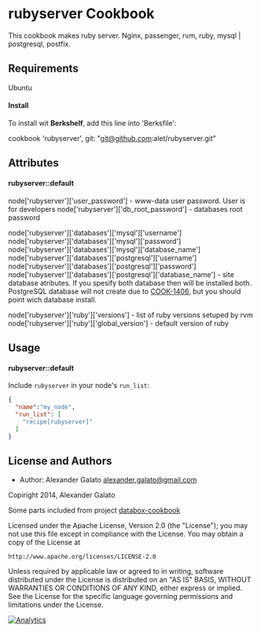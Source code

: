 rubyserver Cookbook
===================
This cookbook makes ruby server. Nginx, passenger, rvm, ruby, mysql | postgresql, postfix.

Requirements
------------
Ubuntu

#### Install

To install wit **Berkshelf**, add this line into 'Berksfile':

cookbook 'rubyserver', git: "git@github.com:alet/rubyserver.git"

Attributes
----------
#### rubyserver::default
node['rubyserver']['user_password'] - www-data user password. User is for developers
node['rubyserver']['db_root_password'] - databases root password

node['rubyserver']['databases']['mysql']['username']  
node['rubyserver']['databases']['mysql']['password']  
node['rubyserver']['databases']['mysql']['database_name']  
node['rubyserver']['databases']['postgresql']['username']  
node['rubyserver']['databases']['postgresql']['password']  
node['rubyserver']['databases']['postgresql']['database_name'] - site database atributes. If you spesify both database then will be installed both. PostgreSQL database will not create due to [COOK-1406](http://tickets.opscode.com/browse/COOK-1406), but you should point wich database install.

node['rubyserver']['ruby']['versions'] - list of ruby versions setuped by rvm  
node['rubyserver']['ruby']['global_version'] - default version of ruby

Usage
-----
#### rubyserver::default

Include `rubyserver` in your node's `run_list`:

```json
{
  "name":"my_node",
  "run_list": [
    "recipe[rubyserver]"
  ]
}
```

License and Authors
-------------------
 * Author: Alexander Galato <alexander.galato@gmail.com>

Copiright 2014, Alexander Galato


Some parts included from project [databox-cookbook](https://github.com/teohm/databox-cookbook)

Licensed under the Apache License, Version 2.0 (the "License");
you may not use this file except in compliance with the License.
You may obtain a copy of the License at

    http://www.apache.org/licenses/LICENSE-2.0

Unless required by applicable law or agreed to in writing, software
distributed under the License is distributed on an "AS IS" BASIS,
WITHOUT WARRANTIES OR CONDITIONS OF ANY KIND, either express or implied.
See the License for the specific language governing permissions and
limitations under the License.

[![Analytics](https://ga-beacon.appspot.com/UA-53883618-1/rubyserver/readme)](https://github.com/igrigorik/ga-beacon)
